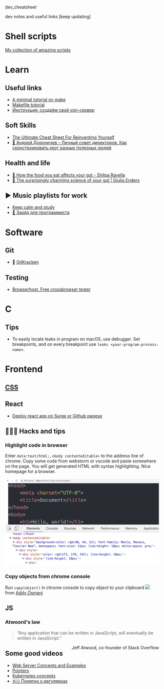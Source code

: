 dev_cheatsheet

dev notes and useful links [keep updating]

# Shell scripts

[My collection of amazing scripts](sh.md)

# Learn

## Useful links
* [A minimal tutorial on make](http://kbroman.org/minimal_make/)
* [Makefile tutorial](http://makefiletutorial.com/)
* [Инструкция: создаём свой vpn-сервер](https://vc.ru/dev/66942-sozdaem-svoy-vpn-server-poshagovaya-instrukciya)

## Soft Skills
* [The Ultimate Cheat Sheet For Reinventing Yourself](https://techcrunch.com/2013/10/19/the-ultimate-cheat-sheet-for-reinventing-yourself/)
* [🎥 Андрей Дороничев – Личный совет директоров. Как сконструировать круг разных полезных людей](https://www.youtube.com/watch?v=y8be-fjXSb4)

## Health and life
* [🎥 How the food you eat affects your gut - Shilpa Ravella](https://youtu.be/1sISguPDlhY)
* [🎥 The surprisingly charming science of your gut | Giulia Enders](https://youtu.be/HNMQ_w7hXTA)

## ▶️ Music playlists for work
* [Keep calm and study](https://music.yandex.ru/users/praktikum.test/playlists/1002)
* [🎸 Заряд для программиста](https://music.yandex.ru/users/praktikum.test/playlists/1000)

# Software

## Git

* 🐙 [GitKracken](https://www.gitkraken.com/invite/eJK4c4B6)

## Testing
* [Browserhost. Free crossbrowser tester](http://browsershots.org/)

# C
## Tips
* To easily locate leaks in program on macOS, use debugger. Set breakpoints, and on every breakpoint use `leaks <your-program-process-name>`.

# Frontend

## <a href="cdd.md">CSS</a>

## React
* [Deploy react app on Surge or Github pagese](https://www.freecodecamp.org/news/surge-vs-github-pages-deploying-a-create-react-app-project-c0ecbf317089/)

## 👨🏻‍💻 Hacks and tips

### Highlight code in browser
Enter `data:text/html;,<body contenteditable>` to the address line of chrome. Copy some code from webstorm or vscode and paste somewhere on the page. You will get generated HTML with syntax highlighting. Nice homepage for a browser.

<img src="img/chrome-contenteditable.png"/>

### Copy objects from chrome console
Run `copy(object)` in chrome console to copy object to your clipboard
<a href="https://twitter.com/addyosmani">
<img src="https://pbs.twimg.com/media/DynjoaBUYAAI12l?format=jpg&name=4096x4096" href="https://twitter.com/addyosmani"/></a>
from [Addy Osmani](https://twitter.com/addyosmani)

## JS
### Atwoord's law
>“Any application that can be written in JavaScript, will eventually be written in JavaScript.”
<div style="float: right;">
Jeff Atwood, co-founder of Stack Overflow
</div>

## Some good videos
* [Web Server Concepts and Examples](https://www.youtube.com/watch?v=9J1nJOivdyw)
* [Pointers](https://www.youtube.com/watch?v=XISnO2YhnsY&t=1380s)
* [Kubernetes concepts](https://youtu.be/Krpb44XR0bk)
* [🇷🇺 Понятно о регулярках](https://youtu.be/_pLpx6btq6U)
